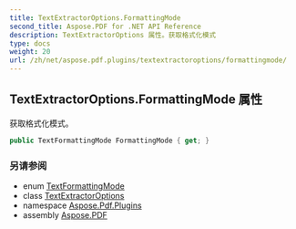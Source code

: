 ```yaml
---
title: TextExtractorOptions.FormattingMode
second_title: Aspose.PDF for .NET API Reference
description: TextExtractorOptions 属性。获取格式化模式
type: docs
weight: 20
url: /zh/net/aspose.pdf.plugins/textextractoroptions/formattingmode/
---
```

## TextExtractorOptions.FormattingMode 属性

获取格式化模式。

```csharp
public TextFormattingMode FormattingMode { get; }
```

### 另请参阅

* enum [TextFormattingMode](../../textextractoroptions.textformattingmode/)
* class [TextExtractorOptions](../)
* namespace [Aspose.Pdf.Plugins](../../../aspose.pdf.plugins/)
* assembly [Aspose.PDF](../../../)